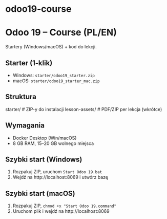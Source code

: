 # odoo19-course

# Odoo 19 – Course (PL/EN)

Startery (Windows/macOS) + kod do lekcji.

## Starter (1-klik)
- Windows: `starter/odoo19_starter.zip`
- macOS: `starter/odoo19_starter_mac.zip`

## Struktura
starter/        # ZIP-y do instalacji
lesson-assets/  # PDF/ZIP per lekcja (wkrótce)

## Wymagania
- Docker Desktop (Win/macOS)
- 8 GB RAM, 15–20 GB wolnego miejsca

## Szybki start (Windows)
1) Rozpakuj ZIP, uruchom `Start Odoo 19.bat`
2) Wejdź na http://localhost:8069 i utwórz bazę

## Szybki start (macOS)
1) Rozpakuj ZIP, `chmod +x "Start Odoo 19.command"`
2) Uruchom plik i wejdź na http://localhost:8069
